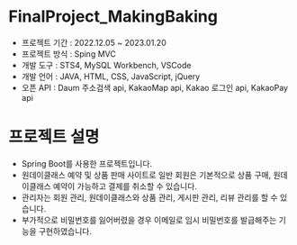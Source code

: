 # FinalProject_MakingBaking

- 프로젝트 기간 : 2022.12.05 ~ 2023.01.20
- 프로젝트 방식 : Sping MVC
- 개발 도구 : STS4, MySQL Workbench, VSCode
- 개발 언어 : JAVA, HTML, CSS, JavaScript, jQuery
- 오픈 API : Daum 주소검색 api, KakaoMap api, Kakao 로그인 api, KakaoPay api

# 프로젝트 설명
- Spring Boot를 사용한 프로젝트입니다.
- 원데이클래스 예약 및 상품 판매 사이트로 일반 회원은 기본적으로 상품 구매, 원데이클래스 예약이 가능하고 결제를 취소할 수 있습니다.
- 관리자는 회원 관리, 원데이클래스와 상품 관리, 게시판 관리, 리뷰 관리를 할 수 있습니다.
- 부가적으로 비밀번호를 잃어버렸을 경우 이메일로 임시 비밀번호를 발급해주는 기능을 구현하였습니다.
